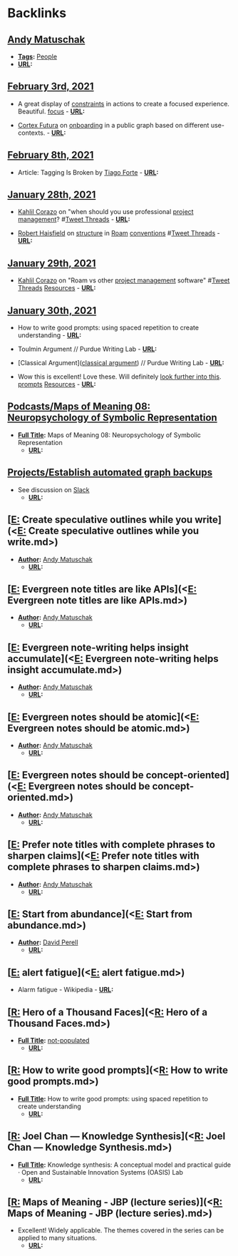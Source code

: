 
# Backlinks
## [Andy Matuschak](<Andy Matuschak.md>)
- **[Tags](<Tags.md>):** [People](<People.md>)
- **[URL](<URL.md>):**

## [February 3rd, 2021](<February 3rd, 2021.md>)
- A great display of [constraints](<constraints.md>) in actions to create a focused experience. Beautiful. [focus](<focus.md>)
                - **[URL](<URL.md>):**

- [Cortex Futura](<Cortex Futura.md>) on [onboarding](<onboarding.md>) in a public graph based on different use-contexts.
            - **[URL](<URL.md>):**

## [February 8th, 2021](<February 8th, 2021.md>)
- Article: Tagging Is Broken by [Tiago Forte](<Tiago Forte.md>)
            - **[URL](<URL.md>):**

## [January 28th, 2021](<January 28th, 2021.md>)
- [Kahlil Corazo](<Kahlil Corazo.md>) on "when should you use professional [project management](<project management.md>)? #[Tweet Threads](<Tweet Threads.md>)
            - **[URL](<URL.md>):**

- [Robert Haisfield](<Robert Haisfield.md>) on [structure](<structure.md>) in [Roam](<Roam.md>) [conventions](<conventions.md>) #[Tweet Threads](<Tweet Threads.md>)
            - **[URL](<URL.md>):**

## [January 29th, 2021](<January 29th, 2021.md>)
- [Kahlil Corazo](<Kahlil Corazo.md>) on "Roam vs other [project management](<project management.md>) software" #[Tweet Threads](<Tweet Threads.md>) [Resources](<Resources.md>)
            - **[URL](<URL.md>):**

## [January 30th, 2021](<January 30th, 2021.md>)
- How to write good prompts: using spaced repetition to create understanding
                - **[URL](<URL.md>):**

- Toulmin Argument // Purdue Writing Lab
                - **[URL](<URL.md>):**

- [Classical Argument]([classical argument](<classical argument.md>)) // Purdue Writing Lab
                - **[URL](<URL.md>):**

- Wow this is excellent! Love these. Will definitely [look further into this]([Bookmarks](<Bookmarks.md>)). [prompts](<prompts.md>) [Resources](<Resources.md>)
                    - **[URL](<URL.md>):**

## [Podcasts/Maps of Meaning 08: Neuropsychology of Symbolic Representation](<Podcasts/Maps of Meaning 08: Neuropsychology of Symbolic Representation.md>)
- **[Full Title](<Full Title.md>):** Maps of Meaning 08: Neuropsychology of Symbolic Representation
    - **[URL](<URL.md>):**

## [Projects/Establish automated graph backups](<Projects/Establish automated graph backups.md>)
- See discussion on [Slack](<Slack.md>)
    - **[URL](<URL.md>):**

## [[E:](<[E:.md>) Create speculative outlines while you write](<[E:](<E:.md>) Create speculative outlines while you write.md>)
- **[Author](<Author.md>):** [Andy Matuschak](<Andy Matuschak.md>)
    - **[URL](<URL.md>):**

## [[E:](<[E:.md>) Evergreen note titles are like APIs](<[E:](<E:.md>) Evergreen note titles are like APIs.md>)
- **[Author](<Author.md>):** [Andy Matuschak](<Andy Matuschak.md>)
    - **[URL](<URL.md>):**

## [[E:](<[E:.md>) Evergreen note-writing helps insight accumulate](<[E:](<E:.md>) Evergreen note-writing helps insight accumulate.md>)
- **[Author](<Author.md>):** [Andy Matuschak](<Andy Matuschak.md>)
    - **[URL](<URL.md>):**

## [[E:](<[E:.md>) Evergreen notes should be atomic](<[E:](<E:.md>) Evergreen notes should be atomic.md>)
- **[Author](<Author.md>):** [Andy Matuschak](<Andy Matuschak.md>)
    - **[URL](<URL.md>):**

## [[E:](<[E:.md>) Evergreen notes should be concept-oriented](<[E:](<E:.md>) Evergreen notes should be concept-oriented.md>)
- **[Author](<Author.md>):** [Andy Matuschak](<Andy Matuschak.md>)
    - **[URL](<URL.md>):**

## [[E:](<[E:.md>) Prefer note titles with complete phrases to sharpen claims](<[E:](<E:.md>) Prefer note titles with complete phrases to sharpen claims.md>)
- **[Author](<Author.md>):** [Andy Matuschak](<Andy Matuschak.md>)
    - **[URL](<URL.md>):**

## [[E:](<[E:.md>) Start from abundance](<[E:](<E:.md>) Start from abundance.md>)
- **[Author](<Author.md>):** [David Perell](<David Perell.md>)
    - **[URL](<URL.md>):**

## [[E:](<[E:.md>) alert fatigue](<[E:](<E:.md>) alert fatigue.md>)
- Alarm fatigue - Wikipedia
            - **[URL](<URL.md>):**

## [[R:](<[R:.md>) Hero of a Thousand Faces](<[R:](<R:.md>) Hero of a Thousand Faces.md>)
- **[Full Title](<Full Title.md>):** [not-populated](<not-populated.md>)
    - **[URL](<URL.md>):**

## [[R:](<[R:.md>) How to write good prompts](<[R:](<R:.md>) How to write good prompts.md>)
- **[Full Title](<Full Title.md>):** How to write good prompts: using spaced repetition to create understanding
    - **[URL](<URL.md>):**

## [[R:](<[R:.md>) Joel Chan — Knowledge Synthesis](<[R:](<R:.md>) Joel Chan — Knowledge Synthesis.md>)
- **[Full Title](<Full Title.md>):** Knowledge synthesis: A conceptual model and practical guide · Open and Sustainable Innovation Systems (OASIS) Lab
    - **[URL](<URL.md>):**

## [[R:](<[R:.md>) Maps of Meaning - JBP (lecture series)](<[R:](<R:.md>) Maps of Meaning - JBP (lecture series).md>)
- Excellent! Widely applicable. The themes covered in the series can be applied to many situations. 
    - **[URL](<URL.md>):**

